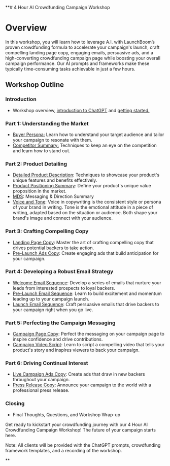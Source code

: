 **# 4 Hour AI Crowdfunding Campaign Workshop

# Overview

In this workshop, you will learn how to leverage A.I. with LaunchBoom’s proven crowdfunding formula to accelerate your campaign's launch, craft compelling landing page copy, engaging emails, persuasive ads, and a high-converting crowdfunding campaign page while boosting your overall campaign performance. Our AI prompts and frameworks make these typically time-consuming tasks achievable in just a few hours.

## Workshop Outline

### Introduction

* Workshop overview, [introduction to ChatGPT](https://openai.com/blog/chatgpt) and [getting started.](https://docs.google.com/document/d/1Gs8WLmSSI-Bwg1PvPiq3vtgvJYKtalqocuafd2pWJn4/edit?usp=sharing)

### Part 1: Understanding the Market

* [Buyer Persona:](https://docs.google.com/document/d/19tf2JqOMPYnpU-BFLkfPD2arlUDN23IBimhJUdz0z8U/edit?usp=sharing) Learn how to understand your target audience and tailor your campaign to resonate with them.
* [Competitor Summary:](https://docs.google.com/document/d/1bnkt8AwCGg5nE8O03p_8JsId6LojjY4r9duAPSR6t2Q/edit?usp=sharing) Techniques to keep an eye on the competition and learn how to stand out.

### Part 2: Product Detailing

* [Detailed Product Description](https://docs.google.com/document/d/1ltB_6wUhXyuxVdmNmExY52Lc3zhiD_8tDUMg42tfCpk/edit?usp=sharing): Techniques to showcase your product's unique features and benefits effectively.
* [Product Positioning Summary](https://docs.google.com/document/d/1hLFzitOS4eYeyO51VnHfen3R6wtpSSBg2y3q1kGqtzU/edit?usp=sharing): Define your product's unique value proposition in the market.
* [MDS](https://docs.google.com/document/d/142E82TlFSzL7JmovZi3CeXtb3UQTI09cyYm4RG0ft0U/edit?usp=sharing): Messaging & Direction Summary
* [Voice and Tone](https://docs.google.com/document/d/1_CdbmvhSRfS5PGtGgOVviFqvWex1-ciq6SOSL6US0hY/edit?usp=sharing): Voice in copywriting is the consistent style or persona of your brand in writing. Tone is the emotional attitude in a piece of writing, adapted based on the situation or audience. Both shape your brand's image and connect with your audience.

### Part 3: Crafting Compelling Copy

* [Landing Page Copy](https://docs.google.com/document/d/1VrWZCWvbGDb6ZKF6YEsu5QTNzP2s4p9rkec183vmo48/edit?usp=sharing): Master the art of crafting compelling copy that drives potential backers to take action.
* [Pre-Launch Ads Copy](https://docs.google.com/document/d/1FI9QwKwvlWBHb8nup9kj-uV3mV0Dr17lXFvlNvrF14s/edit?usp=sharing): Create engaging ads that build anticipation for your campaign.

### Part 4: Developing a Robust Email Strategy

* [Welcome Email Sequence](https://docs.google.com/document/d/1Q-z57QHnQ95rcjNBRc0qBrx9vdT0MJCl__NkyslGLRg/edit?usp=sharing): Develop a series of emails that nurture your leads from interested prospects to loyal backers.
* [Pre-Launch Email Sequence](https://docs.google.com/document/d/1TRQFB0LCNsmiwtfQC82hcVHxhKjEPBm4BCx4QfOHKLU/edit?usp=sharing): Learn to build excitement and momentum leading up to your campaign launch.
* [Launch Email Sequence](https://docs.google.com/document/d/1No4FEAunj2OPqefogR0ducpryo8NIbFa8EdyGqwy1Zw/edit?usp=sharing): Craft persuasive emails that drive backers to your campaign right when you go live.

### Part 5: Perfecting the Campaign Messaging

* [Campaign Page Copy](https://docs.google.com/document/d/1wy_tFw7yNUOnBKHlbcfpDCcW0J8KJk_OXcWw09c8ZVI/edit?usp=sharing): Perfect the messaging on your campaign page to inspire confidence and drive contributions.
* [Campaign Video Script](https://docs.google.com/document/d/1hW4vC0evcxTWvwGat1EPw80RGt5ONAtJftOEPl6kvfc/edit?usp=sharing): Learn to script a compelling video that tells your product's story and inspires viewers to back your campaign.

### Part 6: Driving Continual Interest

* [Live Campaign Ads Copy](https://docs.google.com/document/d/1eTcx0zBLtBMQKkaoeWaTVJQ7ytXfVJyn8WylFZpACg0/edit?usp=sharing): Create ads that draw in new backers throughout your campaign.
* [Press Release Copy](https://docs.google.com/document/d/1eW7cBynPgqO1UGxGvNb1I4EDvYiVkiqmSwTIKQEJbSI/edit?usp=sharing): Announce your campaign to the world with a professional press release.

### Closing

* Final Thoughts, Questions, and Workshop Wrap-up

Get ready to kickstart your crowdfunding journey with our 4 Hour AI Crowdfunding Campaign Workshop! The future of your campaign starts here.

Note: All clients will be provided with the ChatGPT prompts, crowdfunding framework templates, and a recording of the workshop.

**
